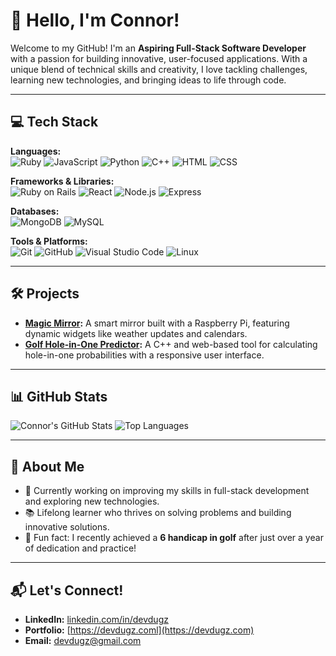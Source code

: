 # 👋 Hello, I'm Connor!

Welcome to my GitHub! I'm an **Aspiring Full-Stack Software Developer** with a passion for building innovative, user-focused applications. With a unique blend of technical skills and creativity, I love tackling challenges, learning new technologies, and bringing ideas to life through code.

---

## 💻 Tech Stack

**Languages:**  
![Ruby](https://img.shields.io/badge/Ruby-CC342D?style=for-the-badge&logo=ruby&logoColor=white)
![JavaScript](https://img.shields.io/badge/JavaScript-F7DF1E?style=for-the-badge&logo=javascript&logoColor=black)
![Python](https://img.shields.io/badge/Python-3776AB?style=for-the-badge&logo=python&logoColor=white)
![C++](https://img.shields.io/badge/C++-00599C?style=for-the-badge&logo=cplusplus&logoColor=white)
![HTML](https://img.shields.io/badge/HTML5-E34F26?style=for-the-badge&logo=html5&logoColor=white)
![CSS](https://img.shields.io/badge/CSS3-1572B6?style=for-the-badge&logo=css3&logoColor=white)

**Frameworks & Libraries:**  
![Ruby on Rails](https://img.shields.io/badge/Ruby_on_Rails-CC0000?style=for-the-badge&logo=rubyonrails&logoColor=white)
![React](https://img.shields.io/badge/React-61DAFB?style=for-the-badge&logo=react&logoColor=black)
![Node.js](https://img.shields.io/badge/Node.js-339933?style=for-the-badge&logo=nodedotjs&logoColor=white)
![Express](https://img.shields.io/badge/Express.js-000000?style=for-the-badge&logo=express&logoColor=white)

**Databases:**  
![MongoDB](https://img.shields.io/badge/MongoDB-47A248?style=for-the-badge&logo=mongodb&logoColor=white)
![MySQL](https://img.shields.io/badge/MySQL-4479A1?style=for-the-badge&logo=mysql&logoColor=white)

**Tools & Platforms:**  
![Git](https://img.shields.io/badge/Git-F05032?style=for-the-badge&logo=git&logoColor=white)
![GitHub](https://img.shields.io/badge/GitHub-181717?style=for-the-badge&logo=github&logoColor=white)
![Visual Studio Code](https://img.shields.io/badge/VS_Code-0078D4?style=for-the-badge&logo=visualstudiocode&logoColor=white)
![Linux](https://img.shields.io/badge/Linux-FCC624?style=for-the-badge&logo=linux&logoColor=black)

---

## 🛠️ Projects

- **[Magic Mirror](https://github.com/your-github-username/magic-mirror):** A smart mirror built with a Raspberry Pi, featuring dynamic widgets like weather updates and calendars.
- **[Golf Hole-in-One Predictor](https://github.com/your-github-username/golf-predictor):** A C++ and web-based tool for calculating hole-in-one probabilities with a responsive user interface.

---

## 📊 GitHub Stats

![Connor's GitHub Stats](https://github-readme-stats.vercel.app/api?username=devdugz&show_icons=true&theme=tokyonight)
![Top Languages](https://github-readme-stats.vercel.app/api/top-langs/?username=devdugz&layout=compact&theme=tokyonight)

---

## 🌟 About Me

- 🔧 Currently working on improving my skills in full-stack development and exploring new technologies.  
- 📚 Lifelong learner who thrives on solving problems and building innovative solutions.  
- 🎯 Fun fact: I recently achieved a **6 handicap in golf** after just over a year of dedication and practice!

---

## 📬 Let's Connect!

- **LinkedIn:** [linkedin.com/in/devdugz](https://linkedin.com/in/devdugz)  
- **Portfolio:** [https://devdugz.coml](https://devdugz.com)  
- **Email:** [devdugz@gmail.com](mailto:devdugz@gmail.com)
